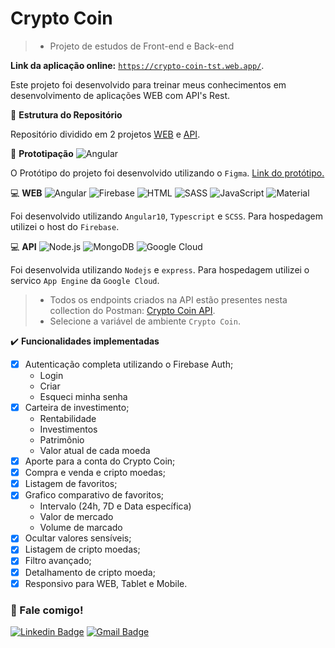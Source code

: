 # Crypto Coin

> - Projeto de estudos de Front-end e Back-end

**Link da aplicação online:** <a href="https://crypto-coin-tst.web.app/" target="_blank">`https://crypto-coin-tst.web.app/`</a>.

Este projeto foi desenvolvido para treinar meus conhecimentos em desenvolvimento de aplicações WEB com API's Rest.

:construction_worker: **Estrutura do Repositório**

Repositório dividido em 2 projetos <a href="https://github.com/LeoCpii/crypto-coin/tree/master/crypto-coin-web" target="_blank">WEB</a> e <a href="https://github.com/LeoCpii/crypto-coin/tree/master/crypto-coin-server" target="_blank">API</a>.

:art: **Prototipação**
![Angular](https://img.shields.io/badge/-Figma-333333?style=flat&logo=figma)

O Protótipo do projeto foi desenvolvido utilizando o `Figma`. <a href="https://www.figma.com/file/EKb7FPcq3tZgkjl7UYqZRE/Crypto-Coin?node-id=0%3A1" target="_blank">Link do protótipo.</a>

:computer: **WEB**
![Angular](https://img.shields.io/badge/-Angular-333333?style=flat&logo=angular)
![Firebase](https://img.shields.io/badge/-Firebase-333333?style=flat&logo=firebase)
![HTML](https://img.shields.io/badge/-HTML-333333?style=flat&logo=HTML5)
![SASS](https://img.shields.io/badge/-SASS-333333?style=flat&logo=SASS&logoColor=CC6699)
![JavaScript](https://img.shields.io/badge/-Typescript-333333?style=flat&logo=typescript&logoColor=007ACC)
![Material](https://img.shields.io/badge/-Material%20Design-333333?style=flat&logo=material-design&logoColor=1abc9c)

Foi desenvolvido utilizando `Angular10`, `Typescript` e `SCSS`. Para hospedagem utilizei o host do `Firebase`.

:computer: **API**
![Node.js](https://img.shields.io/badge/-Node.js-333333?style=flat&logo=node.js)
![MongoDB](https://img.shields.io/badge/-MongoDB-333333?style=flat&logo=mongodb)
![Google Cloud](https://img.shields.io/badge/-Google%20Cloud-333333?style=flat&logo=google-cloud)

Foi desenvolvida utilizando `Nodejs` e `express`. Para hospedagem utilizei o servico `App Engine` da `Google Cloud`.
> - Todos os endpoints criados na API estão presentes nesta collection do Postman: <a href="https://cloudy-crater-9606-1.postman.co/workspace/Crypto-Coin~0a4b39b3-8541-42c0-9329-15e28e3848b8/request/3890930-7749d16a-b614-4f62-978d-776ae1dd4a02" target="_blank">Crypto Coin API</a>.
> - Selecione a variável de ambiente `Crypto Coin`.

:heavy_check_mark: **Funcionalidades implementadas**

- [x] Autenticação completa utilizando o Firebase Auth;
  - Login
  - Criar
  - Esqueci minha senha
- [x] Carteira de investimento;
  - Rentabilidade
  - Investimentos
  - Patrimônio
  - Valor atual de cada moeda
- [x] Aporte para a conta do Crypto Coin;
- [x] Compra e venda e cripto moedas;
- [x] Listagem de favoritos;
- [x] Grafico comparativo de favoritos;
  - Intervalo (24h, 7D e Data específica)
  - Valor de mercado
  - Volume de marcado
- [x] Ocultar valores sensíveis;
- [x] Listagem de cripto moedas;
- [x] Filtro avançado;
- [x] Detalhamento de cripto moeda;
- [x] Responsivo para WEB, Tablet e Mobile.

<h3> 🤝 Fale comigo! </h3>

[![Linkedin Badge](https://img.shields.io/badge/-Leonardo%20Gonçalves-blue?style=flat-square&logo=Linkedin&logoColor=white&link=https://www.linkedin.com/in/leonardo-goncalves-melo/)](https://www.linkedin.com/in/leonardo-goncalves-melo/)
[![Gmail Badge](https://img.shields.io/badge/-leogoncalves.contato@gmail.com-c14438?style=flat-square&logo=Gmail&logoColor=white&link=mailto:leogoncalves.contato@gmail.com)](mailto:leogoncalves.contato@gmail.com)
